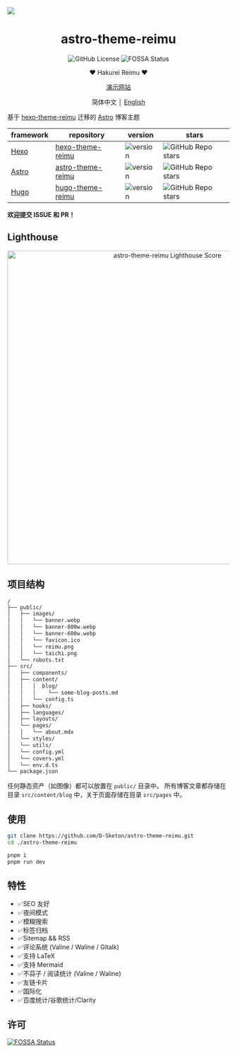 <img src="https://fastly.jsdelivr.net/gh/D-Sketon/astro-theme-reimu@main/screenshot.png"/>
<div align = center>
  <h1>astro-theme-reimu</h1>
  <img alt="GitHub License" src="https://img.shields.io/github/license/D-Sketon/astro-theme-reimu">
  <img alt="FOSSA Status" src="https://app.fossa.com/api/projects/git%2Bgithub.com%2FD-Sketon%2Fastro-theme-reimu.svg?type=shield"/>
  <p align="center">
  ❤ Hakurei Reimu ❤
  </p>

  [演示网站](https://d-sketon.github.io/astro-theme-reimu)

  简体中文 │ [English](https://github.com/D-Sketon/astro-theme-reimu/blob/main/README.en.md)
</div>

基于 [hexo-theme-reimu](https://github.com/D-Sketon/hexo-theme-reimu) 迁移的 [Astro](https://astro.build) 博客主题

|framework|repository|version|stars|
|-|-|-|-|
|[Hexo](https://hexo.io/)|[hexo-theme-reimu](https://github.com/D-Sketon/hexo-theme-reimu)|<img alt="version" src="https://img.shields.io/badge/dynamic/json?url=https%3A%2F%2Fgithub.com%2FD-Sketon%2Fhexo-theme-reimu%2Fraw%2Fmain%2Fpackage.json&query=%24.version&label=version">|<img alt="GitHub Repo stars" src="https://img.shields.io/github/stars/D-Sketon/hexo-theme-reimu">|
|[Astro](https://astro.build)|[astro-theme-reimu](https://github.com/D-Sketon/astro-theme-reimu)|<img alt="version" src="https://img.shields.io/badge/dynamic/json?url=https%3A%2F%2Fgithub.com%2FD-Sketon%2Fastro-theme-reimu%2Fraw%2Fmain%2Fpackage.json&query=%24.version&label=version">|<img alt="GitHub Repo stars" src="https://img.shields.io/github/stars/D-Sketon/astro-theme-reimu">|
|[Hugo](https://gohugo.io)|[hugo-theme-reimu](https://github.com/D-Sketon/hugo-theme-reimu)|<img alt="version" src="https://img.shields.io/badge/dynamic/json?url=https%3A%2F%2Fgithub.com%2FD-Sketon%2Fhugo-theme-reimu%2Fraw%2Fmain%2Fpackage.json&query=%24.version&label=version">|<img alt="GitHub Repo stars" src="https://img.shields.io/github/stars/D-Sketon/hugo-theme-reimu">|

**欢迎提交 ISSUE 和 PR！**

## Lighthouse

<p align="center">
  <a href="https://pagespeed.web.dev/analysis/https-d-sketon-github-io-astro-theme-reimu/ur4yncrgnm?form_factor=desktop">
    <img width="710" alt="astro-theme-reimu Lighthouse Score" src="https://fastly.jsdelivr.net/gh/D-Sketon/astro-theme-reimu/psi.svg">
  <a>
</p>

## 项目结构
```txt
/
├── public/
│   ├── images/
│   │   └── banner.webp
│   │   └── banner-800w.webp
│   │   └── banner-600w.webp
│   │   └── favicon.ico
│   │   └── reimu.png
│   │   └── taichi.png
│   └── robots.txt
├── src/
│   ├── components/
│   ├── content/
│   │   │  blog/
│   │   │    └── some-blog-posts.md
│   │   └── config.ts
│   ├── hooks/
│   ├── languages/
│   ├── layouts/
│   └── pages/
│   │   └── about.mdx
│   └── styles/
│   └── utils/
│   └── config.yml
│   └── covers.yml
│   └── env.d.ts
└── package.json
```

任何静态资产（如图像）都可以放置在 `public/` 目录中。
所有博客文章都存储在目录 `src/content/blog` 中，关于页面存储在目录 `src/pages` 中。

## 使用
```bash
git clone https://github.com/D-Sketon/astro-theme-reimu.git
cd ./astro-theme-reimu

pnpm i
pnpm run dev
```

## 特性
- ✅SEO 友好
- ✅夜间模式
- ✅模糊搜索
- ✅标签归档
- ✅Sitemap && RSS
- ✅评论系统 (Valine / Waline / Gitalk)
- ✅支持 LaTeX
- ✅支持 Mermaid
- ✅不蒜子 / 阅读统计 (Valine / Waline)
- ✅友链卡片
- ✅国际化
- ✅百度统计/谷歌统计/Clarity

## 许可

[![FOSSA Status](https://app.fossa.com/api/projects/git%2Bgithub.com%2FD-Sketon%2Fastro-theme-reimu.svg?type=large)](https://app.fossa.com/projects/git%2Bgithub.com%2FD-Sketon%2Fastro-theme-reimu?ref=badge_large)